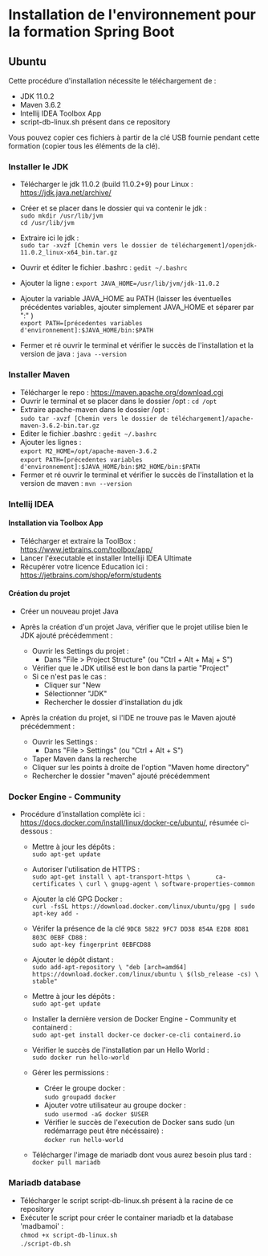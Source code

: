 # Installation de l'environnement pour la formation Spring Boot
## Ubuntu

Cette procédure d'installation nécessite le téléchargement de : 
 * JDK 11.0.2
 * Maven 3.6.2
 * Intellij IDEA Toolbox App
 * script-db-linux.sh présent dans ce repository
  
Vous pouvez copier ces fichiers à partir de la clé USB fournie pendant cette formation (copier tous les éléments de la clé).

### Installer le JDK

* Télécharger le jdk 11.0.2 (build 11.0.2+9) pour Linux : https://jdk.java.net/archive/
* Créer et se placer dans le dossier qui va contenir le jdk :   
`sudo mkdir /usr/lib/jvm`   
`cd /usr/lib/jvm` 

* Extraire ici le jdk :     
`sudo tar -xvzf [Chemin vers le dossier de téléchargement]/openjdk-11.0.2_linux-x64_bin.tar.gz`
* Ouvrir et éditer le fichier .bashrc : 
`gedit ~/.bashrc`
* Ajouter la ligne : `export JAVA_HOME=/usr/lib/jvm/jdk-11.0.2`
* Ajouter la variable JAVA_HOME au PATH (laisser les éventuelles précédentes variables, ajouter simplement JAVA_HOME et séparer par ":" )   
`export PATH=[précedentes variables d'environnement]:$JAVA_HOME/bin:$PATH`
* Fermer et ré ouvrir le terminal et vérifier le succès de l'installation et la version de java :
`java --version`

### Installer Maven

* Télécharger le repo : https://maven.apache.org/download.cgi
* Ouvrir le terminal et se placer dans le dossier /opt :
`cd /opt`
* Extraire apache-maven dans le dossier /opt :  
`sudo tar -xvzf [Chemin vers le dossier de téléchargement]/apache-maven-3.6.2-bin.tar.gz`
* Editer le fichier .bashrc :
`gedit ~/.bashrc`
* Ajouter les lignes :  
`export M2_HOME=/opt/apache-maven-3.6.2`    
`export PATH=[précedentes variables d'environnement]:$JAVA_HOME/bin:$M2_HOME/bin:$PATH`
* Fermer et ré ouvrir le terminal et vérifier le succès de l'installation et la version de maven :
`mvn --version`

### Intellij IDEA

#### Installation via Toolbox App

* Télécharger et extraire la ToolBox : https://www.jetbrains.com/toolbox/app/
* Lancer l'éxecutable et installer Intelliji IDEA Ultimate
* Récupérer votre licence Education ici : https://jetbrains.com/shop/eform/students

#### Création du projet

* Créer un nouveau projet Java
* Après la création d'un projet Java, vérifier que le projet utilise bien le JDK ajouté précédemment :
    * Ouvrir les Settings du projet :
        * Dans "File > Project Structure" (ou "Ctrl + Alt + Maj + S")
    * Vérifier que le JDK utilisé est le bon dans la partie "Project"
    * Si ce n'est pas le cas :
        * Cliquer sur "New
        * Sélectionner "JDK"
        * Rechercher le dossier d'installation du jdk

* Après la création du projet, si l'IDE ne trouve pas le Maven ajouté précédemment : 
    * Ouvrir les Settings :
        * Dans "File > Settings" (ou "Ctrl + Alt + S")
    * Taper Maven dans la recherche
    * Cliquer sur les points à droite de l'option  "Maven home directory"
    * Rechercher le dossier "maven" ajouté précédemment

### Docker Engine - Community

* Procédure d'installation complète ici : https://docs.docker.com/install/linux/docker-ce/ubuntu/, résumée ci-dessous :   
      
    * Mettre à jour les dépôts :    
    `sudo apt-get update` 
    * Autoriser l'utilisation de HTTPS :    
    `sudo apt-get install \
     apt-transport-https \      
     ca-certificates \
     curl \
     gnupg-agent \
     software-properties-common`    
     * Ajouter la clé GPG Docker :  
    `curl -fsSL https://download.docker.com/linux/ubuntu/gpg | sudo apt-key add -`
    * Vérifer la présence de la clé `9DC8 5822 9FC7 DD38 854A E2D8 8D81 803C 0EBF CD88` :   
    `sudo apt-key fingerprint 0EBFCD88`
    * Ajouter le dépôt distant :    
    `sudo add-apt-repository \
   "deb [arch=amd64] https://download.docker.com/linux/ubuntu \
   $(lsb_release -cs) \
   stable"`
     * Mettre à jour les dépôts :   
    `sudo apt-get update`   
     * Installer la dernière version de Docker Engine - Community et containerd :   
    `sudo apt-get install docker-ce docker-ce-cli containerd.io`  
     * Vérifier le succès de l'installation par un Hello World :    
    `sudo docker run hello-world`
    
    * Gérer les permissions :
        * Créer le groupe docker :  
        `sudo groupadd docker`
        * Ajouter votre utilisateur au groupe docker :  
        `sudo usermod -aG docker $USER`
        * Vérifier le succès de l'execution de Docker sans sudo (un redémarrage peut être nécéssaire) :   
        `docker run hello-world`
        
    * Télécharger l'image de mariadb dont vous aurez besoin plus tard : `docker pull mariadb`
    
### Mariadb database 

* Télécharger le script script-db-linux.sh présent à la racine de ce repository
* Exécuter le script pour créer le container mariadb et la database 'madbamoi' :  
`chmod +x script-db-linux.sh`   
`./script-db.sh`